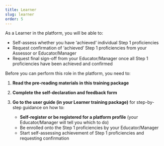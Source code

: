 ```yaml
---
title: Learner
slug: learner
order: 5
---
```

As a Learner in the platform, you will be able to:

  - Self-assess whether you have ‘achieved’ individual Step 1 proficiencies
  - Request confirmation of ‘achieved’ Step 1 proficiencies from your Assessor or Educator/Manager
  - Request final sign-off from your Educator/Manager once all Step 1 proficiencies have been achieved and confirmed

Before you can perform this role in the platform, you need to:

1. **Read the pre-reading materials in this training package**
2. **Complete the self-declaration and feedback form**
3. **Go to the user guide (in your Learner training package)** for step-by-step guidance on how to:

    - **Self-register or be registered for a platform profile** (your Educator/Manager will tell you which to do) 
    - Be enrolled onto the Step 1 proficiencies by your Educator/Manager
    - Start self-assessing achievement of Step 1 proficiencies and requesting confirmation
  


